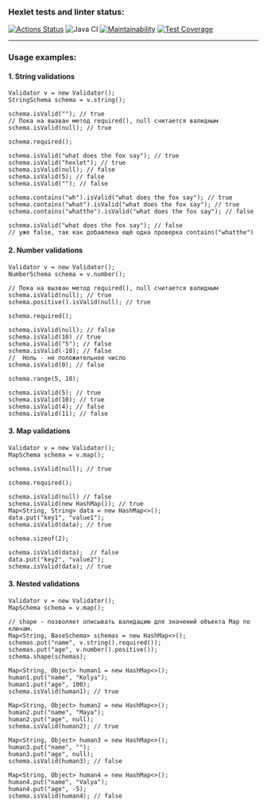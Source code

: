 ### Hexlet tests and linter status:
[![Actions Status](https://github.com/DenisJD/java-project-78/workflows/hexlet-check/badge.svg)](https://github.com/DenisJD/java-project-78/actions)
![Java CI](https://github.com/DenisJD/java-project-78/actions/workflows/github-actions.yml/badge.svg)
[![Maintainability](https://api.codeclimate.com/v1/badges/08d566f9200ca8671935/maintainability)](https://codeclimate.com/github/DenisJD/java-project-78/maintainability) 
[![Test Coverage](https://api.codeclimate.com/v1/badges/08d566f9200ca8671935/test_coverage)](https://codeclimate.com/github/DenisJD/java-project-78/test_coverage)

<hr>

### Usage examples:

#### 1. String validations
```
Validator v = new Validator();
StringSchema schema = v.string();

schema.isValid(""); // true
// Пока на вызван метод required(), null считается валидным
schema.isValid(null); // true

schema.required();

schema.isValid("what does the fox say"); // true
schema.isValid("hexlet"); // true
schema.isValid(null); // false
schema.isValid(5); // false
schema.isValid(""); // false

schema.contains("wh").isValid("what does the fox say"); // true
schema.contains("what").isValid("what does the fox say"); // true
schema.contains("whatthe").isValid("what does the fox say"); // false

schema.isValid("what does the fox say"); // false
// уже false, так как добавлена ещё одна проверка contains("whatthe")
```
#### 2. Number validations
```
Validator v = new Validator();
NumberSchema schema = v.number();

// Пока на вызван метод required(), null считается валидным
schema.isValid(null); // true
schema.positive().isValid(null); // true

schema.required();

schema.isValid(null); // false
schema.isValid(10) // true
schema.isValid("5"); // false
schema.isValid(-10); // false
//  Ноль - не положительное число
schema.isValid(0); // false

schema.range(5, 10);

schema.isValid(5); // true
schema.isValid(10); // true
schema.isValid(4); // false
schema.isValid(11); // false
```
#### 3. Map validations
```
Validator v = new Validator();
MapSchema schema = v.map();

schema.isValid(null); // true

schema.required();

schema.isValid(null) // false
schema.isValid(new HashMap()); // true
Map<String, String> data = new HashMap<>();
data.put("key1", "value1");
schema.isValid(data); // true

schema.sizeof(2);

schema.isValid(data);  // false
data.put("key2", "value2");
schema.isValid(data); // true
```
#### 3. Nested validations
```
Validator v = new Validator();
MapSchema schema = v.map();

// shape - позволяет описывать валидацию для значений объекта Map по ключам.
Map<String, BaseSchema> schemas = new HashMap<>();
schemas.put("name", v.string().required());
schemas.put("age", v.number().positive());
schema.shape(schemas);

Map<String, Object> human1 = new HashMap<>();
human1.put("name", "Kolya");
human1.put("age", 100);
schema.isValid(human1); // true

Map<String, Object> human2 = new HashMap<>();
human2.put("name", "Maya");
human2.put("age", null);
schema.isValid(human2); // true

Map<String, Object> human3 = new HashMap<>();
human3.put("name", "");
human3.put("age", null);
schema.isValid(human3); // false

Map<String, Object> human4 = new HashMap<>();
human4.put("name", "Valya");
human4.put("age", -5);
schema.isValid(human4); // false
```